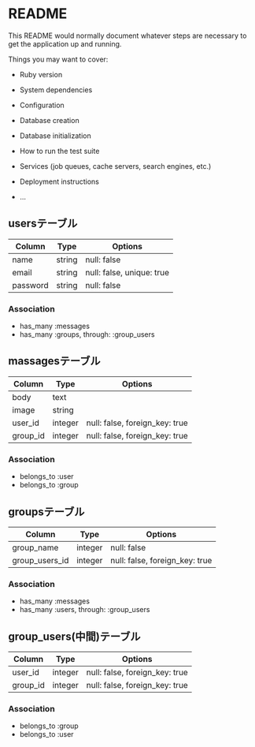 # README

This README would normally document whatever steps are necessary to get the
application up and running.

Things you may want to cover:

* Ruby version

* System dependencies

* Configuration

* Database creation

* Database initialization

* How to run the test suite

* Services (job queues, cache servers, search engines, etc.)

* Deployment instructions

* ...

## usersテーブル

|Column|Type|Options|
|------|----|-------|
|name|string|null: false|
|email|string|null: false, unique: true|
|password|string|null: false|

### Association
- has_many :messages
- has_many :groups, through: :group_users


## massagesテーブル

|Column|Type|Options|
|------|----|-------|
|body|text|　|
|image|string|　|
|user_id|integer|null: false, foreign_key: true|
|group_id|integer|null: false, foreign_key: true|

### Association
- belongs_to :user
- belongs_to :group


## groupsテーブル

|Column|Type|Options|
|------|----|-------|
|group_name|integer|null: false|
|group_users_id|integer|null: false, foreign_key: true|

### Association
- has_many :messages
- has_many :users, through: :group_users


## group_users(中間)テーブル

|Column|Type|Options|
|------|----|-------|
|user_id|integer|null: false, foreign_key: true|
|group_id|integer|null: false, foreign_key: true|

### Association
- belongs_to :group
- belongs_to :user
